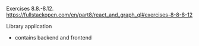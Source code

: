 Exercises 8.8.-8.12.
https://fullstackopen.com/en/part8/react_and_graph_ql#exercises-8-8-8-12

Library application

- contains backend and frontend